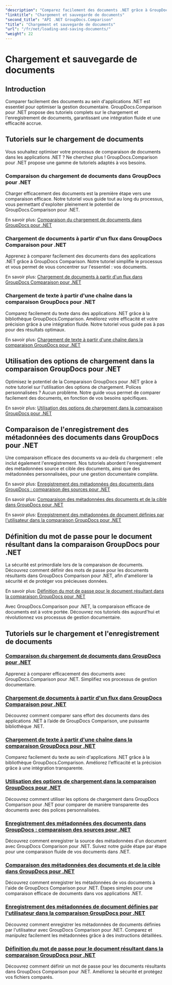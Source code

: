 ```yaml
---
"description": "Comparez facilement des documents .NET grâce à GroupDocs.Comparison pour .NET. Apprenez à charger, enregistrer et utiliser les options de chargement pour une gestion efficace des documents."
"linktitle": "Chargement et sauvegarde de documents"
"second_title": "API .NET GroupDocs.Comparison"
"title": "Chargement et sauvegarde de documents"
"url": "/fr/net/loading-and-saving-documents/"
"weight": 22
---
```


# Chargement et sauvegarde de documents

## Introduction

Comparer facilement des documents au sein d'applications .NET est essentiel pour optimiser la gestion documentaire. GroupDocs.Comparison pour .NET propose des tutoriels complets sur le chargement et l'enregistrement de documents, garantissant une intégration fluide et une efficacité accrue.

## Tutoriels sur le chargement de documents

Vous souhaitez optimiser votre processus de comparaison de documents dans les applications .NET ? Ne cherchez plus ! GroupDocs.Comparison pour .NET propose une gamme de tutoriels adaptés à vos besoins.

### Comparaison du chargement de documents dans GroupDocs pour .NET

Charger efficacement des documents est la première étape vers une comparaison efficace. Notre tutoriel vous guide tout au long du processus, vous permettant d'exploiter pleinement le potentiel de GroupDocs.Comparison pour .NET.

En savoir plus: [Comparaison du chargement de documents dans GroupDocs pour .NET](./loading-documents/)

### Chargement de documents à partir d'un flux dans GroupDocs Comparaison pour .NET

Apprenez à comparer facilement des documents dans des applications .NET grâce à GroupDocs Comparison. Notre tutoriel simplifie le processus et vous permet de vous concentrer sur l'essentiel : vos documents.

En savoir plus: [Chargement de documents à partir d'un flux dans GroupDocs Comparaison pour .NET](./loading-documents-from-stream/)

### Chargement de texte à partir d'une chaîne dans la comparaison GroupDocs pour .NET

Comparez facilement du texte dans des applications .NET grâce à la bibliothèque GroupDocs.Comparison. Améliorez votre efficacité et votre précision grâce à une intégration fluide. Notre tutoriel vous guide pas à pas pour des résultats optimaux.

En savoir plus: [Chargement de texte à partir d'une chaîne dans la comparaison GroupDocs pour .NET](./loading-text-from-string/)

## Utilisation des options de chargement dans la comparaison GroupDocs pour .NET

Optimisez le potentiel de la Comparaison GroupDocs pour .NET grâce à notre tutoriel sur l'utilisation des options de chargement. Polices personnalisées ? Aucun problème. Notre guide vous permet de comparer facilement des documents, en fonction de vos besoins spécifiques.

En savoir plus: [Utilisation des options de chargement dans la comparaison GroupDocs pour .NET](./using-load-options/)

## Comparaison de l'enregistrement des métadonnées des documents dans GroupDocs pour .NET

Une comparaison efficace des documents va au-delà du chargement : elle inclut également l'enregistrement. Nos tutoriels abordent l'enregistrement des métadonnées source et cible des documents, ainsi que des métadonnées personnalisées, pour une gestion documentaire complète.

En savoir plus: [Enregistrement des métadonnées des documents dans GroupDocs : comparaison des sources pour .NET](./saving-documents-metadata-source/)

En savoir plus: [Comparaison des métadonnées des documents et de la cible dans GroupDocs pour .NET](./saving-documents-metadata-target/)

En savoir plus: [Enregistrement des métadonnées de document définies par l'utilisateur dans la comparaison GroupDocs pour .NET](./saving-user-defined-document-metadata/)

## Définition du mot de passe pour le document résultant dans la comparaison GroupDocs pour .NET

La sécurité est primordiale lors de la comparaison de documents. Découvrez comment définir des mots de passe pour les documents résultants dans GroupDocs Comparison pour .NET, afin d'améliorer la sécurité et de protéger vos précieuses données.

En savoir plus: [Définition du mot de passe pour le document résultant dans la comparaison GroupDocs pour .NET](./setting-password-for-resultant-document/)

Avec GroupDocs.Comparison pour .NET, la comparaison efficace de documents est à votre portée. Découvrez nos tutoriels dès aujourd'hui et révolutionnez vos processus de gestion documentaire.
## Tutoriels sur le chargement et l'enregistrement de documents
### [Comparaison du chargement de documents dans GroupDocs pour .NET](./loading-documents/)
Apprenez à comparer efficacement des documents avec GroupDocs.Comparison pour .NET. Simplifiez vos processus de gestion documentaire.
### [Chargement de documents à partir d'un flux dans GroupDocs Comparaison pour .NET](./loading-documents-from-stream/)
Découvrez comment comparer sans effort des documents dans des applications .NET à l’aide de GroupDocs Comparison, une puissante bibliothèque .NET.
### [Chargement de texte à partir d'une chaîne dans la comparaison GroupDocs pour .NET](./loading-text-from-string/)
Comparez facilement du texte au sein d'applications .NET grâce à la bibliothèque GroupDocs.Comparison. Améliorez l'efficacité et la précision grâce à une intégration transparente.
### [Utilisation des options de chargement dans la comparaison GroupDocs pour .NET](./using-load-options/)
Découvrez comment utiliser les options de chargement dans GroupDocs Comparison pour .NET pour comparer de manière transparente des documents avec des polices personnalisées.
### [Enregistrement des métadonnées des documents dans GroupDocs : comparaison des sources pour .NET](./saving-documents-metadata-source/)
Découvrez comment enregistrer la source des métadonnées d'un document avec GroupDocs Comparison pour .NET. Suivez notre guide étape par étape pour une comparaison fluide de vos documents dans .NET.
### [Comparaison des métadonnées des documents et de la cible dans GroupDocs pour .NET](./saving-documents-metadata-target/)
Découvrez comment enregistrer les métadonnées de vos documents à l'aide de GroupDocs Comparison pour .NET. Étapes simples pour une comparaison efficace de documents dans vos applications .NET.
### [Enregistrement des métadonnées de document définies par l'utilisateur dans la comparaison GroupDocs pour .NET](./saving-user-defined-document-metadata/)
Découvrez comment enregistrer les métadonnées de documents définies par l'utilisateur avec GroupDocs Comparison pour .NET. Comparez et manipulez facilement les métadonnées grâce à des instructions détaillées.
### [Définition du mot de passe pour le document résultant dans la comparaison GroupDocs pour .NET](./setting-password-for-resultant-document/)
Découvrez comment définir un mot de passe pour les documents résultants dans GroupDocs Comparison pour .NET. Améliorez la sécurité et protégez vos fichiers comparés.